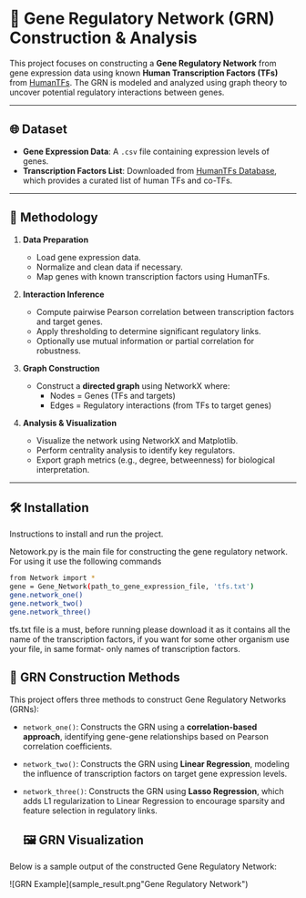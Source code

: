 # 🧬 Gene Regulatory Network (GRN) Construction & Analysis

This project focuses on constructing a **Gene Regulatory Network** from gene expression data using known **Human Transcription Factors (TFs)** from [HumanTFs](https://humantfs.ccbr.utoronto.ca/). The GRN is modeled and analyzed using graph theory to uncover potential regulatory interactions between genes.

---

## 🌐 Dataset

- **Gene Expression Data**: A `.csv` file containing expression levels of genes.
- **Transcription Factors List**: Downloaded from [HumanTFs Database](https://humantfs.ccbr.utoronto.ca/download.php), which provides a curated list of human TFs and co-TFs.

---

## 🧪 Methodology

1. **Data Preparation**
   - Load gene expression data.
   - Normalize and clean data if necessary.
   - Map genes with known transcription factors using HumanTFs.

2. **Interaction Inference**
   - Compute pairwise Pearson correlation between transcription factors and target genes.
   - Apply thresholding to determine significant regulatory links.
   - Optionally use mutual information or partial correlation for robustness.

3. **Graph Construction**
   - Construct a **directed graph** using NetworkX where:
     - Nodes = Genes (TFs and targets)
     - Edges = Regulatory interactions (from TFs to target genes)

4. **Analysis & Visualization**
   - Visualize the network using NetworkX and Matplotlib.
   - Perform centrality analysis to identify key regulators.
   - Export graph metrics (e.g., degree, betweenness) for biological interpretation.

---

## 🛠️ Installation

Instructions to install and run the project.

Netowork.py is the main file for constructing the gene regulatory network.
For using it use the following commands
```bash
from Network import *
gene = Gene_Network(path_to_gene_expression_file, 'tfs.txt')
gene.network_one()
gene.network_two()
gene.network_three()
```
tfs.txt file is a must, before running please download it as it contains all the name of the transcription factors, if you want for some other organism use your file, in same format- only names of transcription factors.
## 🧠 GRN Construction Methods

This project offers three methods to construct Gene Regulatory Networks (GRNs):

- `network_one()`: Constructs the GRN using a **correlation-based approach**, identifying gene-gene relationships based on Pearson correlation coefficients.

- `network_two()`: Constructs the GRN using **Linear Regression**, modeling the influence of transcription factors on target gene expression levels.

- `network_three()`: Constructs the GRN using **Lasso Regression**, which adds L1 regularization to Linear Regression to encourage sparsity and feature selection in regulatory links.

  ## 🖼️ GRN Visualization

Below is a sample output of the constructed Gene Regulatory Network:

![GRN Example](sample_result.png"Gene Regulatory Network")

